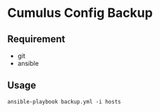 # Cumulus Config Backup
## Requirement
- git
- ansible

## Usage
```
ansible-playbook backup.yml -i hosts
```
